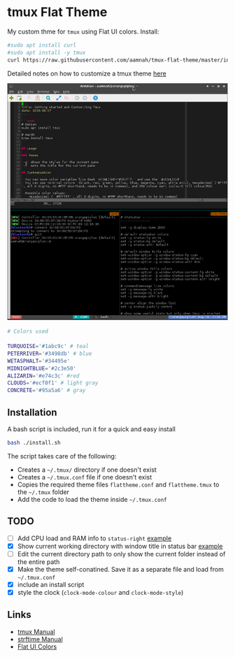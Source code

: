 # tmux Flat Theme

My custom thme for `tmux` using Flat UI colors. Install:

```bash
#sudo apt install curl
#sudo apt install -y tmux
curl https://raw.githubusercontent.com/aamnah/tmux-flat-theme/master/install_remote.sh | bash
```

Detailed notes on how to customize a tmux theme [here](https://tldr-link)

![Screenshot - Tmux Flat Theme](https://github.com/aamnah/tmux-flat-theme/blob/master/screenshots/flattheme.png)

```bash
# Colors used 

TURQUOISE='#1abc9c' # teal
PETERRIVER='#3498db' # blue
WETASPHALT='#34495e'
MIDNIGHTBLUE='#2c3e50'
ALIZARIN='#e74c3c' #red
CLOUDS='#ecf0f1' # light gray
CONCRETE='#95a5a6' # gray
```

Installation
---

A bash script is included, run it for a quick and easy install

```bash
bash ./install.sh
```

The script takes care of the following:

- Creates a `~/.tmux/` directory if one doesn't exist
- Creates a `~/.tmux.conf` file if one doesn't exist
- Copies the required theme files `flattheme.conf` and `flattheme.tmux` to the `~/.tmux` folder
- Add the code to load the theme inside `~/.tmux.conf`

TODO
---

- [ ] Add CPU load and RAM info to `status-right` [example](https://github.com/srathbone/tmux-arc-theme-config)
- [x] Show current working directory with window title in status bar [example](https://github.com/eendroroy/tmux-simple-theme)
- [ ] Edit the current directory path to only show the current folder instead of the entire path
- [x] Make the theme self-conatined. Save it as a separate file and load from `~/.tmux.conf`
- [x] include an install script
- [x] style the clock (`clock-mode-colour` and `clock-mode-style`)

Links
---

- [tmux Manual](https://man.openbsd.org/OpenBSD-current/man1/tmux.1)
- [strftime Manual](https://man.openbsd.org/strftime.3)
- [Flat UI Colors](https://www.materialui.co/flatuicolors)
